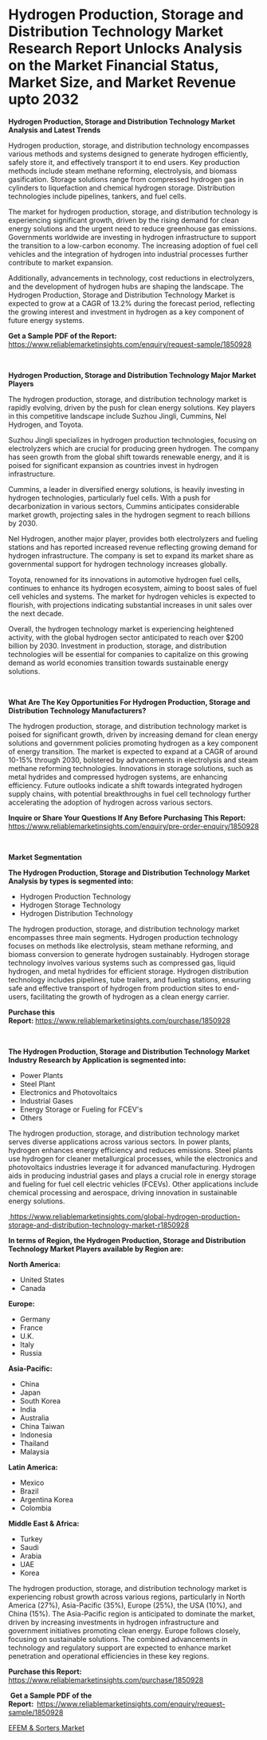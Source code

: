<p><h1>Hydrogen Production, Storage and Distribution Technology Market Research Report Unlocks Analysis on the Market Financial Status, Market Size, and Market Revenue upto 2032</h1></p><p><strong>Hydrogen Production, Storage and Distribution Technology Market Analysis and Latest Trends</strong></p>
<p><p>Hydrogen production, storage, and distribution technology encompasses various methods and systems designed to generate hydrogen efficiently, safely store it, and effectively transport it to end users. Key production methods include steam methane reforming, electrolysis, and biomass gasification. Storage solutions range from compressed hydrogen gas in cylinders to liquefaction and chemical hydrogen storage. Distribution technologies include pipelines, tankers, and fuel cells.</p><p>The market for hydrogen production, storage, and distribution technology is experiencing significant growth, driven by the rising demand for clean energy solutions and the urgent need to reduce greenhouse gas emissions. Governments worldwide are investing in hydrogen infrastructure to support the transition to a low-carbon economy. The increasing adoption of fuel cell vehicles and the integration of hydrogen into industrial processes further contribute to market expansion. </p><p>Additionally, advancements in technology, cost reductions in electrolyzers, and the development of hydrogen hubs are shaping the landscape. The Hydrogen Production, Storage and Distribution Technology Market is expected to grow at a CAGR of 13.2% during the forecast period, reflecting the growing interest and investment in hydrogen as a key component of future energy systems.</p></p>
<p><strong>Get a Sample PDF of the Report:&nbsp;</strong> <a href="https://www.reliablemarketinsights.com/enquiry/request-sample/1850928?utm_campaign=1894&utm_medium=2&utm_source=Github&utm_content=ia&utm_term=07012025&utm_id=hydrogen-production-storage-and-distribution-technology">https://www.reliablemarketinsights.com/enquiry/request-sample/1850928</a></p>
<p>&nbsp;</p>
<p><strong>Hydrogen Production, Storage and Distribution Technology Major Market Players</strong></p>
<p><p>The hydrogen production, storage, and distribution technology market is rapidly evolving, driven by the push for clean energy solutions. Key players in this competitive landscape include Suzhou Jingli, Cummins, Nel Hydrogen, and Toyota. </p><p>Suzhou Jingli specializes in hydrogen production technologies, focusing on electrolyzers which are crucial for producing green hydrogen. The company has seen growth from the global shift towards renewable energy, and it is poised for significant expansion as countries invest in hydrogen infrastructure.</p><p>Cummins, a leader in diversified energy solutions, is heavily investing in hydrogen technologies, particularly fuel cells. With a push for decarbonization in various sectors, Cummins anticipates considerable market growth, projecting sales in the hydrogen segment to reach billions by 2030.</p><p>Nel Hydrogen, another major player, provides both electrolyzers and fueling stations and has reported increased revenue reflecting growing demand for hydrogen infrastructure. The company is set to expand its market share as governmental support for hydrogen technology increases globally.</p><p>Toyota, renowned for its innovations in automotive hydrogen fuel cells, continues to enhance its hydrogen ecosystem, aiming to boost sales of fuel cell vehicles and systems. The market for hydrogen vehicles is expected to flourish, with projections indicating substantial increases in unit sales over the next decade.</p><p>Overall, the hydrogen technology market is experiencing heightened activity, with the global hydrogen sector anticipated to reach over $200 billion by 2030. Investment in production, storage, and distribution technologies will be essential for companies to capitalize on this growing demand as world economies transition towards sustainable energy solutions.</p></p>
<p>&nbsp;</p>
<p><strong>What Are The Key Opportunities For Hydrogen Production, Storage and Distribution Technology Manufacturers?</strong></p>
<p><p>The hydrogen production, storage, and distribution technology market is poised for significant growth, driven by increasing demand for clean energy solutions and government policies promoting hydrogen as a key component of energy transition. The market is expected to expand at a CAGR of around 10-15% through 2030, bolstered by advancements in electrolysis and steam methane reforming technologies. Innovations in storage solutions, such as metal hydrides and compressed hydrogen systems, are enhancing efficiency. Future outlooks indicate a shift towards integrated hydrogen supply chains, with potential breakthroughs in fuel cell technology further accelerating the adoption of hydrogen across various sectors.</p></p>
<p><strong>Inquire or Share Your Questions If Any Before Purchasing This Report:</strong> <a href="https://www.reliablemarketinsights.com/enquiry/pre-order-enquiry/1850928?utm_campaign=1894&utm_medium=2&utm_source=Github&utm_content=ia&utm_term=07012025&utm_id=hydrogen-production-storage-and-distribution-technology">https://www.reliablemarketinsights.com/enquiry/pre-order-enquiry/1850928</a></p>
<p>&nbsp;</p>
<p><strong>Market Segmentation</strong></p>
<p><strong>The Hydrogen Production, Storage and Distribution Technology Market Analysis by types is segmented into:</strong></p>
<p><ul><li>Hydrogen Production Technology</li><li>Hydrogen Storage Technology</li><li>Hydrogen Distribution Technology</li></ul></p>
<p><p>The hydrogen production, storage, and distribution technology market encompasses three main segments. Hydrogen production technology focuses on methods like electrolysis, steam methane reforming, and biomass conversion to generate hydrogen sustainably. Hydrogen storage technology involves various systems such as compressed gas, liquid hydrogen, and metal hydrides for efficient storage. Hydrogen distribution technology includes pipelines, tube trailers, and fueling stations, ensuring safe and effective transport of hydrogen from production sites to end-users, facilitating the growth of hydrogen as a clean energy carrier.</p></p>
<p><strong>Purchase this Report:&nbsp;</strong><a href="https://www.reliablemarketinsights.com/purchase/1850928?utm_campaign=1894&utm_medium=2&utm_source=Github&utm_content=ia&utm_term=07012025&utm_id=hydrogen-production-storage-and-distribution-technology">https://www.reliablemarketinsights.com/purchase/1850928</a></p>
<p>&nbsp;</p>
<p><strong>The Hydrogen Production, Storage and Distribution Technology Market Industry Research by Application is segmented into:</strong></p>
<p><ul><li>Power Plants</li><li>Steel Plant</li><li>Electronics and Photovoltaics</li><li>Industrial Gases</li><li>Energy Storage or Fueling for FCEV's</li><li>Others</li></ul></p>
<p><p>The hydrogen production, storage, and distribution technology market serves diverse applications across various sectors. In power plants, hydrogen enhances energy efficiency and reduces emissions. Steel plants use hydrogen for cleaner metallurgical processes, while the electronics and photovoltaics industries leverage it for advanced manufacturing. Hydrogen aids in producing industrial gases and plays a crucial role in energy storage and fueling for fuel cell electric vehicles (FCEVs). Other applications include chemical processing and aerospace, driving innovation in sustainable energy solutions.</p></p>
<p><a href="https://www.reliablemarketinsights.com/global-hydrogen-production-storage-and-distribution-technology-market-r1850928?utm_campaign=1894&utm_medium=2&utm_source=Github&utm_content=ia&utm_term=07012025&utm_id=hydrogen-production-storage-and-distribution-technology">&nbsp;https://www.reliablemarketinsights.com/global-hydrogen-production-storage-and-distribution-technology-market-r1850928</a></p>
<p><strong>In terms of Region, the Hydrogen Production, Storage and Distribution Technology Market Players available by Region are:</strong></p>
<p>
    <p> <strong> North America: </strong>
        <ul>
            <li>United States</li>
            <li>Canada</li>
        </ul>
        </p> 
    <p> <strong> Europe: </strong>
        <ul>
            <li>Germany</li>
            <li>France</li>
            <li>U.K.</li>
            <li>Italy</li>
            <li>Russia</li>
        </ul>
        </p> 
    <p> <strong> Asia-Pacific: </strong>
        <ul>
            <li>China</li>
            <li>Japan</li>
            <li>South Korea</li>
            <li>India</li>
            <li>Australia</li>
            <li>China Taiwan</li>
            <li>Indonesia</li>
            <li>Thailand</li>
            <li>Malaysia</li>
        </ul>
        </p> 
    <p> <strong> Latin America: </strong>
        <ul>
            <li>Mexico</li>
            <li>Brazil</li>
            <li>Argentina Korea</li>
            <li>Colombia</li>
        </ul>
        </p> 
    <p> <strong> Middle East & Africa: </strong>
        <ul>
            <li>Turkey</li>
            <li>Saudi</li>
            <li>Arabia</li>
            <li>UAE</li>
            <li>Korea</li>
        </ul>
    </p>
    </p>
<p><p>The hydrogen production, storage, and distribution technology market is experiencing robust growth across various regions, particularly in North America (27%), Asia-Pacific (35%), Europe (25%), the USA (10%), and China (15%). The Asia-Pacific region is anticipated to dominate the market, driven by increasing investments in hydrogen infrastructure and government initiatives promoting clean energy. Europe follows closely, focusing on sustainable solutions. The combined advancements in technology and regulatory support are expected to enhance market penetration and operational efficiencies in these key regions.</p></p>
<p><strong>Purchase this Report: </strong><a href="https://www.reliablemarketinsights.com/purchase/1850928?utm_campaign=1894&utm_medium=2&utm_source=Github&utm_content=ia&utm_term=07012025&utm_id=hydrogen-production-storage-and-distribution-technology">https://www.reliablemarketinsights.com/purchase/1850928</a></p>
<p>&nbsp;<strong>Get a Sample PDF of the Report:&nbsp;&nbsp;</strong><a href="https://www.reliablemarketinsights.com/enquiry/request-sample/1850928?utm_campaign=1894&utm_medium=2&utm_source=Github&utm_content=ia&utm_term=07012025&utm_id=hydrogen-production-storage-and-distribution-technology">https://www.reliablemarketinsights.com/enquiry/request-sample/1850928</a></p>
<p><strong></strong></p>
<p><p><a href="https://github.com/marloy8/Market-Research-Report-List-6/blob/main/efem-sorters-market.md?utm_campaign=1894&utm_medium=2&utm_source=Github&utm_content=ia&utm_term=07012025&utm_id=hydrogen-production-storage-and-distribution-technology">EFEM & Sorters Market</a></p></p>